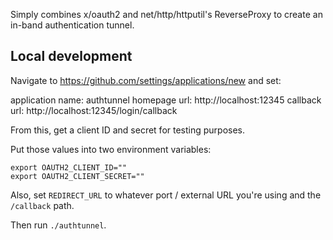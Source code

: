 Simply combines x/oauth2 and net/http/httputil's ReverseProxy to create
an in-band authentication tunnel.

## Local development ##

Navigate to https://github.com/settings/applications/new and set:

application name: authtunnel
homepage url: http://localhost:12345
callback url: http://localhost:12345/login/callback

From this, get a client ID and secret for testing purposes.

Put those values into two environment variables:

    export OAUTH2_CLIENT_ID=""
    export OAUTH2_CLIENT_SECRET=""

Also, set `REDIRECT_URL` to whatever port / external URL you're using and the `/callback` path.

Then run `./authtunnel`.

